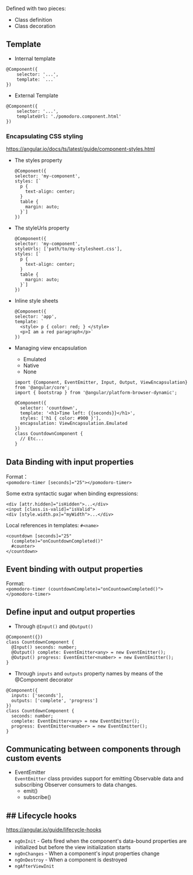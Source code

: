 Defined with two pieces:
- Class definition
- Class decoration


## Template
- Internal template
```
@Component({
    selector: '...',
    template: `...`
})
```

- External Template
```
@Component({
    selector: '...',
    templateUrl: './pomodoro.component.html'
})
```

### Encapsulating CSS styling
https://angular.io/docs/ts/latest/guide/component-styles.html  
- The styles property
  ```
  @Component({
  selector: 'my-component',
  styles: [`
    p {
      text-align: center;
    }
    table {
      margin: auto;
    }`]
  })
  ```
- The styleUrls property
  ```
  @Component({
  selector: 'my-component',
  styleUrls: ['path/to/my-stylesheet.css'],
  styles: [`
    p {
      text-align: center;
    }
    table {
      margin: auto;
    }`]
  })
  ```
- Inline style sheets
  ```
  @Component({
  selector: 'app',
  template: `
    <style> p { color: red; } </style>
    <p>I am a red paragraph</p>`
  })
  ```

- Managing view encapsulation
    - Emulated
    - Native
    - None

  ```
  import {Component, EventEmitter, Input, Output, ViewEncapsulation} from '@angular/core';
  import { bootstrap } from '@angular/platform-browser-dynamic';

  @Component({
    selector: 'countdown',
    template: '<h1>Time left: {{seconds}}</h1>',
    styles: ['h1 { color: #900 }'],
    encapsulation: ViewEncapsulation.Emulated
  })
  class CountdownComponent {
    // Etc...
  }
  ```


## Data Binding with input properties
Format：  
`<pomodoro-timer [seconds]="25"></pomodoro-timer>`

Some extra syntactic sugar when binding expressions:
```
<div [attr.hidden]="isHidden">...</div>
<input [class.is-valid]="isValid">
<div [style.width.px]="myWidth">...</div>
```

Local references in templates: `#<name>`  
```
<countdown [seconds]="25"
  (complete)="onCountdownCompleted()"
  #counter>
</countdown>
```


## Event binding with output properties
Format:  
`<pomodoro-timer (countdownComplete)="onCountownCompleted()"></pomodoro-timer>`  


## Define input and output properties
- Through `@Input()` and `@Output()`  
```
@Component({})
class CountdownComponent {
  @Input() seconds: number;
  @Output() complete: EventEmitter<any> = new EventEmitter();
  @Output() progress: EventEmitter<number> = new EventEmitter();
}
```

- Through `inputs` and `outputs` property names by means of the @Component decorator
```
@Component({
  inputs: ['seconds'],
  outputs: ['complete', 'progress']
})
class CountdownComponent {
  seconds: number;
  complete: EventEmitter<any> = new EventEmitter();
  progress: EventEmitter<number> = new EventEmitter();
}
```    

## Communicating between components through custom events
- EventEmitter   
`EventEmitter` class provides support for emitting Observable data and subscribing Observer consumers to data changes.  
  - emit()  
  - subscribe()  


## ## Lifecycle hooks
https://angular.io/guide/lifecycle-hooks  

- `ngOnInit` - Gets fired when the component's data-bound properties are initialized but before the view initialization starts
- `ngOnChanges` - When a component's input properties change
- `ngOnDestroy` - When a component is destroyed
- `ngAfterViewInit`
